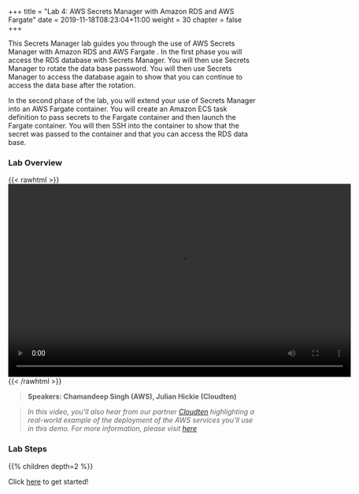 +++
title = "Lab 4: AWS Secrets Manager with Amazon RDS and AWS Fargate"
date = 2019-11-18T08:23:04+11:00
weight = 30
chapter = false
+++

This Secrets Manager lab guides you through the use of AWS Secrets Manager with Amazon RDS and AWS Fargate . In the first phase you will access the RDS database with Secrets Manager. You will then use Secrets Manager to rotate the data base password. You will then use Secrets Manager to access the database again to show that you can continue to access the data base after the rotation.

In the second phase of the lab, you will extend your use of Secrets Manager into an AWS Fargate container. You will create an Amazon ECS task definition to pass secrets to the Fargate container and then launch the Fargate container. You will then SSH into the container to show that the secret was passed to the container and that you can access the RDS data base.



### Lab Overview

{{< rawhtml >}}
<video width="696" height="392" controls>
  <source src="https://d1tqhetmq9f85b.cloudfront.net/downloads/apacsecweek-lab4.mp4" type="video/mp4">
  Your browser doesn't support video.
</video>
{{< /rawhtml >}}

>  **Speakers: Chamandeep Singh (AWS), Julian Hickie (Cloudten)** 

>  *In this video, you’ll also hear from our partner [Cloudten](https://bit.ly/Cloud_Ten)  highlighting a real-world example of the deployment of the AWS services you’ll use in this demo. For more information, please visit [here](https://bit.ly/Cloud_Ten)*


### Lab Steps
{{% children depth=2 %}}


Click [here](../module4/scenario/) to get started!
